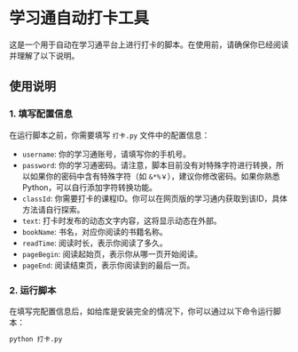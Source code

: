 # 学习通自动打卡工具

这是一个用于自动在学习通平台上进行打卡的脚本。在使用前，请确保你已经阅读并理解了以下说明。

## 使用说明

### 1. 填写配置信息

在运行脚本之前，你需要填写 `打卡.py` 文件中的配置信息：

- `username`: 你的学习通账号，请填写你的手机号。
- `password`: 你的学习通密码。请注意，脚本目前没有对特殊字符进行转换，所以如果你的密码中含有特殊字符（如 `&*%￥`），建议你修改密码。如果你熟悉 Python，可以自行添加字符转换功能。
- `classId`: 你需要打卡的课程ID。你可以在网页版的学习通内获取到该ID，具体方法请自行探索。
- `text`: 打卡时发布的动态文字内容，这将显示动态在外部。
- `bookName`: 书名，对应你阅读的书籍名称。
- `readTime`: 阅读时长，表示你阅读了多久。
- `pageBegin`: 阅读起始页，表示你从哪一页开始阅读。
- `pageEnd`: 阅读结束页，表示你阅读到的最后一页。

### 2. 运行脚本

在填写完配置信息后，如给库是安装完全的情况下，你可以通过以下命令运行脚本：

```bash
python 打卡.py
